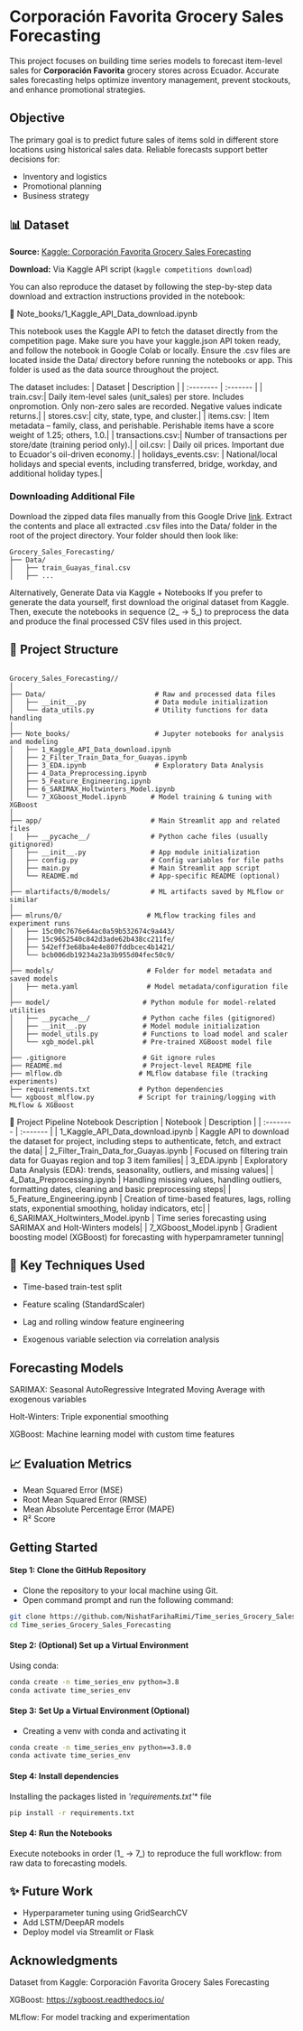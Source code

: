 # Corporación Favorita Grocery Sales Forecasting

This project focuses on building time series models to forecast item-level sales for **Corporación Favorita** grocery stores across Ecuador. Accurate sales forecasting helps optimize inventory management, prevent stockouts, and enhance promotional strategies.

## Objective
The primary goal is to predict future sales of items sold in different store locations using historical sales data. Reliable forecasts support better decisions for:

- Inventory and logistics
- Promotional planning
- Business strategy

## 📊 Dataset
**Source:** [Kaggle: Corporación Favorita Grocery Sales Forecasting](https://www.kaggle.com/competitions/favorita-grocery-sales-forecasting)

**Download:** Via Kaggle API script (`kaggle competitions download`)

You can also reproduce the dataset by following the step-by-step data download and extraction instructions provided in the notebook:

📓 Note_books/1_Kaggle_API_Data_download.ipynb

This notebook uses the Kaggle API to fetch the dataset directly from the competition page. Make sure you have your kaggle.json API token ready, and follow the notebook in Google Colab or locally. Ensure the .csv files are located inside the Data/ directory before running the notebooks or app. This folder is used as the data source throughout the project.


The dataset includes:
| Dataset | Description    |
| :-------- | :------- |
| train.csv:| Daily item-level sales (unit_sales) per store. Includes onpromotion. Only non-zero sales are recorded. Negative values indicate returns.|
| stores.csv:| city, state, type, and cluster.|
| items.csv: | Item metadata – family, class, and perishable. Perishable items have a score weight of 1.25; others, 1.0.|
| transactions.csv:| Number of transactions per store/date (training period only).|
| oil.csv: | Daily oil prices. Important due to Ecuador's oil-driven economy.|
| holidays_events.csv: | National/local holidays and special events, including transferred, bridge, workday, and additional holiday types.|

### Downloading Additional File
Download the zipped data files manually from this Google Drive [link](https://drive.google.com/file/d/1-OZfY3-VOYt44nThkkuhO5z_QbXs1e4e/view?usp=sharing). Extract the contents and
place all extracted .csv files into the Data/ folder in the root of the project directory.
Your folder should then look like:
```text
Grocery_Sales_Forecasting/
├── Data/
│   ├── train_Guayas_final.csv
│   ├── ...
```
Alternatively, Generate Data via Kaggle + Notebooks
If you prefer to generate the data yourself, first download the original dataset from Kaggle. Then, execute the notebooks in sequence (2_ → 5_) to preprocess the data and produce the final processed CSV files used in this project.

## 📁 Project Structure

```text

Grocery_Sales_Forecasting//
│
├── Data/                           # Raw and processed data files
│   ├── __init__.py                 # Data module initialization
│   └── data_utils.py               # Utility functions for data handling
│
├── Note_books/                     # Jupyter notebooks for analysis and modeling
│   ├── 1_Kaggle_API_Data_download.ipynb
│   ├── 2_Filter_Train_Data_for_Guayas.ipynb
│   ├── 3_EDA.ipynb                 # Exploratory Data Analysis
│   ├── 4_Data_Preprocessing.ipynb
│   ├── 5_Feature_Engineering.ipynb
│   ├── 6_SARIMAX_Holtwinters_Model.ipynb
│   └── 7_XGboost_Model.ipynb      # Model training & tuning with XGBoost
│
├── app/                           # Main Streamlit app and related files
│   ├── __pycache__/               # Python cache files (usually gitignored)
│   ├── __init__.py                # App module initialization
│   ├── config.py                  # Config variables for file paths
│   ├── main.py                    # Main Streamlit app script
│   └── README.md                  # App-specific README (optional)
│
├── mlartifacts/0/models/          # ML artifacts saved by MLflow or similar
│
├── mlruns/0/                     # MLflow tracking files and experiment runs
│   ├── 15c00c7676e64ac0a59b532674c9a443/
│   ├── 15c9652540c842d3ade62b438cc211fe/
│   ├── 542eff3e68ba4e4e807fddbcec4b1421/
│   └── bcb006db19234a23a3b955d04fec50c9/
│
├── models/                       # Folder for model metadata and saved models
│   ├── meta.yaml                 # Model metadata/configuration file
│
├── model/                       # Python module for model-related utilities
│   ├── __pycache__/             # Python cache files (gitignored)
│   ├── __init__.py              # Model module initialization
│   ├── model_utils.py           # Functions to load model and scaler
│   └── xgb_model.pkl            # Pre-trained XGBoost model file
│
├── .gitignore                   # Git ignore rules
├── README.md                    # Project-level README file
├── mlflow.db                   # MLflow database file (tracking experiments)
├── requirements.txt            # Python dependencies
└── xgboost_mlflow.py           # Script for training/logging with MLflow & XGBoost

```
🔬 Project Pipeline
Notebook	Description
| Notebook | Description    |
| :-------- | :------- |
| 1_Kaggle_API_Data_download.ipynb | Kaggle API to download the dataset for project, including steps to authenticate, fetch, and extract the data|
| 2_Filter_Train_Data_for_Guayas.ipynb | Focused on filtering train data for Guayas region and top 3 item families|
| 3_EDA.ipynb | Exploratory Data Analysis (EDA): trends, seasonality, outliers, and missing values|
| 4_Data_Preprocessing.ipynb | Handling missing values, handling outliers, formatting dates, cleaning and basic preprocessing steps|
| 5_Feature_Engineering.ipynb | Creation of time-based features, lags, rolling stats, exponential smoothing, holiday indicators, etc|
| 6_SARIMAX_Holtwinters_Model.ipynb | Time series forecasting using SARIMAX and Holt-Winters models|
| 7_XGboost_Model.ipynb | Gradient boosting model (XGBoost) for forecasting with hyperpamrameter tunning|


## 🔧 Key Techniques Used
* Time-based train-test split

* Feature scaling (StandardScaler)

* Lag and rolling window feature engineering

* Exogenous variable selection via correlation analysis


## Forecasting Models

SARIMAX: Seasonal AutoRegressive Integrated Moving Average with exogenous variables

Holt-Winters: Triple exponential smoothing

XGBoost: Machine learning model with custom time features

## 📈  Evaluation Metrics
* Mean Squared Error (MSE)
* Root Mean Squared Error (RMSE)
* Mean Absolute Percentage Error (MAPE)
* R² Score


## Getting Started
#### Step 1: Clone the GitHub Repository 
* Clone the repository to your local machine using Git.
* Open command prompt and run the following command:
```bash
git clone https://github.com/NishatFarihaRimi/Time_series_Grocery_Sales_Forecasting.git
cd Time_series_Grocery_Sales_Forecasting

```
#### Step 2: (Optional) Set up a Virtual Environment
Using conda:
```bash
conda create -n time_series_env python=3.8
conda activate time_series_env
```
#### Step 3: Set Up a Virtual Environment (Optional)
* Creating a venv with conda and activating it
```bash
conda create -n time_series_env python==3.8.0
conda activate time_series_env
```
#### Step 4: Install dependencies
 Installing the packages listed in *'requirements.txt'** file
```bash
pip install -r requirements.txt
```
#### Step 4: Run the Notebooks
Execute notebooks in order (1_ → 7_) to reproduce the full workflow: from raw data to forecasting models.


## ✨ Future Work
* Hyperparameter tuning using GridSearchCV
* Add LSTM/DeepAR models
* Deploy model via Streamlit or Flask

## Acknowledgments
Dataset from Kaggle: Corporación Favorita Grocery Sales Forecasting

XGBoost: https://xgboost.readthedocs.io/

MLflow: For model tracking and experimentation












